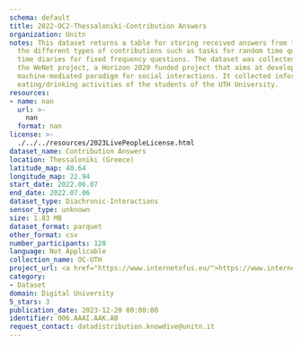 ```yaml
---
schema: default
title: 2022-OC2-Thessaloniki-Contribution Answers
organization: Unitn
notes: This dataset returns a table for storing received answers from the user to
  the different types of contributions such as tasks for random time questions and
  time diaries for fixed frequency questions. The dataset was collected as part of
  the WeNet project, a Horizon 2020 funded project that aims at developing a diversity-aware,
  machine-mediated paradigm for social interactions. It collected information on the
  eating/drinking activities of the students of the UTH University.
resources:
- name: nan
  url: >-
    nan
  format: nan
license: >-
  ./../../resources/2023LivePeopleLicense.html
dataset_name: Contribution Answers
location: Thessaloniki (Greece)
latitude_map: 40.64
longitude_map: 22.94
start_date: 2022.06.07
end_date: 2022.07.06
dataset_type: Diachronic-Interactions
sensor_type: unknown
size: 1.83 MB
dataset_format: parquet
other_format: csv
number_participants: 128
language: Not Applicable
collection_name: OC-UTH
project_url: <a href="https://www.internetofus.eu/">https://www.internetofus.eu/</a>
category:
- Dataset
domain: Digital University
5_stars: 3
publication_date: 2023-12-20 00:00:00
identifier: 006.AAAI.AAK.AB
request_contact: datadistribution.knowdive@unitn.it
---
```

